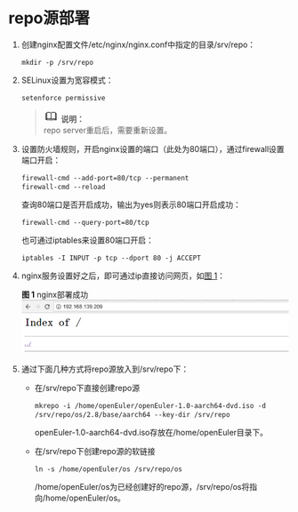 # repo源部署<a name="ZH-CN_TOPIC_0183245394"></a>

1.  创建nginx配置文件/etc/nginx/nginx.conf中指定的目录/srv/repo：

    ```
    mkdir -p /srv/repo
    ```

2.  SELinux设置为宽容模式：

    ```
    setenforce permissive
    ```

    >![](public_sys-resources/icon-note.gif) **说明：**   
    >repo server重启后，需要重新设置。  

3.  设置防火墙规则，开启nginx设置的端口（此处为80端口），通过firewall设置端口开启：

    ```
    firewall-cmd --add-port=80/tcp --permanent
    firewall-cmd --reload
    ```

    查询80端口是否开启成功，输出为yes则表示80端口开启成功：

    ```
    firewall-cmd --query-port=80/tcp
    ```

    也可通过iptables来设置80端口开启：

    ```
    iptables -I INPUT -p tcp --dport 80 -j ACCEPT
    ```

4.  nginx服务设置好之后，即可通过ip直接访问网页，如[图 1](#zh-cn_topic_0151921017_fig1880404110396)：

    **图 1**  nginx部署成功<a name="zh-cn_topic_0151921017_fig1880404110396"></a>  
    ![](figures/nginx部署成功.png "nginx部署成功")

5.  通过下面几种方式将repo源放入到/srv/repo下：
    -   在/srv/repo下直接创建repo源

        ```
        mkrepo -i /home/openEuler/openEuler-1.0-aarch64-dvd.iso -d /srv/repo/os/2.8/base/aarch64 --key-dir /srv/repo
        ```

        openEuler-1.0-aarch64-dvd.iso存放在/home/openEuler目录下。

    -   在/srv/repo下创建repo源的软链接

        ```
        ln -s /home/openEuler/os /srv/repo/os
        ```

        /home/openEuler/os为已经创建好的repo源，/srv/repo/os将指向/home/openEuler/os。




